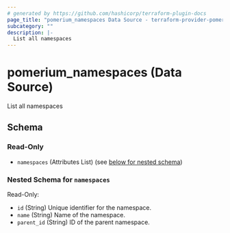 ```yaml
---
# generated by https://github.com/hashicorp/terraform-plugin-docs
page_title: "pomerium_namespaces Data Source - terraform-provider-pomerium"
subcategory: ""
description: |-
  List all namespaces
---
```


# pomerium_namespaces (Data Source)

List all namespaces



<!-- schema generated by tfplugindocs -->
## Schema

### Read-Only

- `namespaces` (Attributes List) (see [below for nested schema](#nestedatt--namespaces))

<a id="nestedatt--namespaces"></a>
### Nested Schema for `namespaces`

Read-Only:

- `id` (String) Unique identifier for the namespace.
- `name` (String) Name of the namespace.
- `parent_id` (String) ID of the parent namespace.
